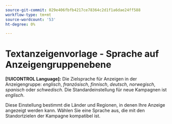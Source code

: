 ```yaml
---
source-git-commit: 029e406fbfb4217ce78364c2d1f1a6dae24ff588
workflow-type: tm+mt
source-wordcount: '53'
ht-degree: 0%

---
```

# Textanzeigenvorlage - Sprache auf Anzeigengruppenebene

**[!UICONTROL Language]:** Die Zielsprache für Anzeigen in der Anzeigengruppe: *englisch*, *französisch*, *finnisch*, *deutsch*, *norwegisch*, *spanisch* oder *schwedisch*. Die Standardeinstellung für neue Kampagnen ist *englisch*.

Diese Einstellung bestimmt die Länder und Regionen, in denen Ihre Anzeige angezeigt werden kann. Wählen Sie eine Sprache aus, die mit den Standortzielen der Kampagne kompatibel ist.
